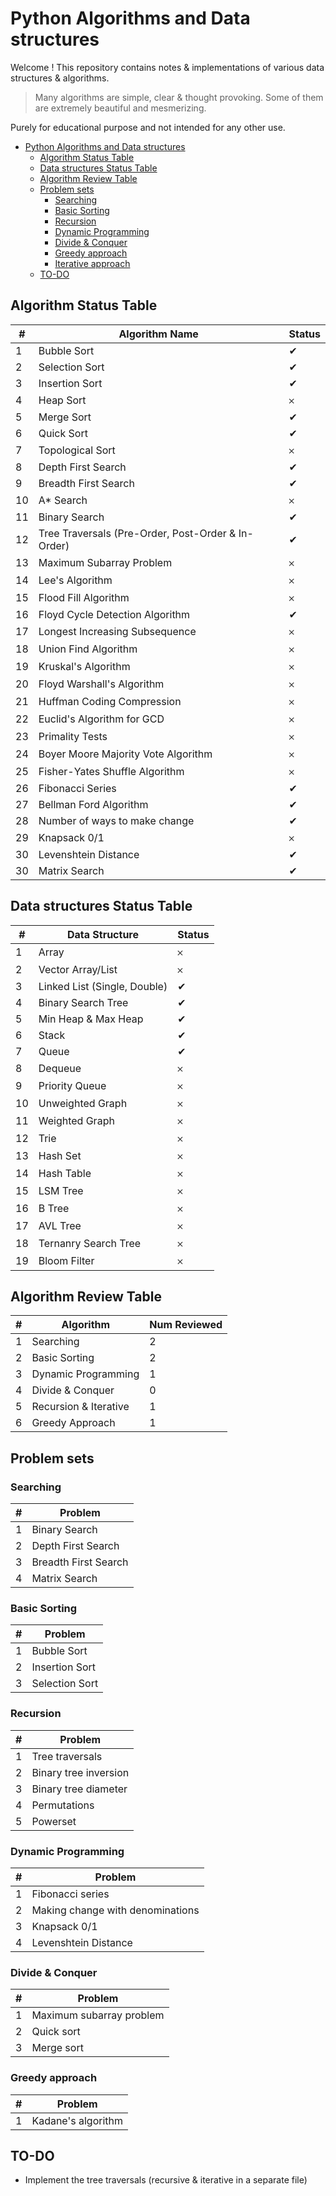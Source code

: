 # Python Algorithms and Data structures

Welcome ! This repository contains notes & implementations of various data structures & algorithms. 

> Many algorithms are simple, clear & thought provoking. Some of them are extremely beautiful and mesmerizing.

Purely for educational purpose and not intended for any other use.

- [Python Algorithms and Data structures](#python-algorithms-and-data-structures)
  - [Algorithm Status Table](#algorithm-status-table)
  - [Data structures Status Table](#data-structures-status-table)
  - [Algorithm Review Table](#algorithm-review-table)
  - [Problem sets](#problem-sets)
    - [Searching](#searching)
    - [Basic Sorting](#basic-sorting)
    - [Recursion](#recursion)
    - [Dynamic Programming](#dynamic-programming)
    - [Divide & Conquer](#divide--conquer)
    - [Greedy approach](#greedy-approach)
    - [Iterative approach](#iterative-approach)
  - [TO-DO](#to-do)
  
## Algorithm Status Table
| # | Algorithm Name | Status | 
| -- | -- | -- |
| 1 | Bubble Sort | ✔︎ |
| 2 | Selection Sort | ✔︎ |
| 3 | Insertion Sort | ✔︎ |
| 4 | Heap Sort | 𐄂 |
| 5 | Merge Sort | ✔︎ | 
| 6 | Quick Sort | ✔︎ |
| 7 | Topological Sort | 𐄂 |
| 8 | Depth First Search | ✔︎ |
| 9 | Breadth First Search | ✔︎ |
| 10 | A\* Search | 𐄂 |
| 11 | Binary Search | ✔︎ |
| 12 | Tree Traversals (Pre-Order, Post-Order & In-Order) | ✔︎ |
| 13 | Maximum Subarray Problem | 𐄂 |
| 14 | Lee's Algorithm | 𐄂 |
| 15 | Flood Fill Algorithm | 𐄂 | 
| 16 | Floyd Cycle Detection Algorithm | ✔︎ |
| 17 | Longest Increasing Subsequence | 𐄂 |
| 18 | Union Find Algorithm | 𐄂 |
| 19 | Kruskal's Algorithm | 𐄂 | 
| 20 | Floyd Warshall's Algorithm | 𐄂 |
| 21 | Huffman Coding Compression | 𐄂 |
| 22 | Euclid's Algorithm for GCD | 𐄂 |
| 23 | Primality Tests | 𐄂 |
| 24 | Boyer Moore Majority Vote Algorithm | 𐄂 |
| 25 | Fisher-Yates Shuffle Algorithm | 𐄂 |
| 26 | Fibonacci Series | ✔︎ |
| 27 | Bellman Ford Algorithm | ✔︎ |
| 28 | Number of ways to make change | ✔︎ |
| 29 | Knapsack 0/1 | 𐄂 |
| 30 | Levenshtein Distance | ✔︎ |
| 30 | Matrix Search | ✔︎ |

## Data structures Status Table

| # | Data Structure | Status |
| -- | -- | -- |
| 1 | Array | 𐄂 |
| 2 | Vector Array/List | 𐄂 |
| 3 | Linked List (Single, Double) | ✔︎ |
| 4 | Binary Search Tree | ✔︎ |
| 5 | Min Heap & Max Heap | ✔︎ | 
| 6 | Stack | ✔︎ |
| 7 | Queue | ✔︎ |
| 8 | Dequeue | 𐄂 |
| 9 | Priority Queue | 𐄂 |
| 10 | Unweighted Graph | 𐄂 |
| 11 | Weighted Graph | 𐄂 |
| 12 | Trie | 𐄂 |
| 13 | Hash Set | 𐄂 |
| 14 | Hash Table | 𐄂 |
| 15 | LSM Tree | 𐄂 |
| 16 | B Tree | 𐄂 |
| 17 | AVL Tree | 𐄂 |
| 18 | Ternanry Search Tree | 𐄂 |
| 19 | Bloom Filter | 𐄂 |

## Algorithm Review Table
| # | Algorithm | Num Reviewed | 
| -- | -- | -- |
| 1 | Searching | 2 |
| 2 | Basic Sorting | 2 |
| 3 | Dynamic Programming | 1 |
| 4 | Divide & Conquer | 0 |
| 5 | Recursion & Iterative | 1 |
| 6 | Greedy Approach | 1 |

## Problem sets

### Searching 
| # | Problem |
| --- | --- |
| 1 | Binary Search |
| 2 | Depth First Search |
| 3 | Breadth First Search |
| 4 | Matrix Search |

### Basic Sorting
| # | Problem |
| --- | --- |
| 1 | Bubble Sort |
| 2 | Insertion Sort |
| 3 | Selection Sort |


### Recursion 
| # | Problem |
| --- | --- |
| 1 | Tree traversals |
| 2 | Binary tree inversion |
| 3 | Binary tree diameter |
| 4 | Permutations |
| 5 | Powerset |

### Dynamic Programming 
| # | Problem |
| --- | --- |
| 1 | Fibonacci series |
| 2 | Making change with denominations |
| 3 | Knapsack 0/1 |
| 4 | Levenshtein Distance | 

### Divide & Conquer 
| # | Problem |
| --- | --- |
| 1 | Maximum subarray problem |
| 2 | Quick sort |
| 3 | Merge sort |

### Greedy approach
| # | Problem |
| --- | --- |
| 1 | Kadane's algorithm |

## TO-DO
- Implement the tree traversals (recursive & iterative in a separate file)
